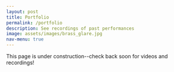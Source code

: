 ```yaml
---
layout: post
title: Portfolio
permalink: /portfolio
description: See recordings of past performances
image: assets/images/brass_glare.jpg
nav-menu: true
---
```


<!-- Content -->
This page is under construction--check back soon for videos and recordings!
